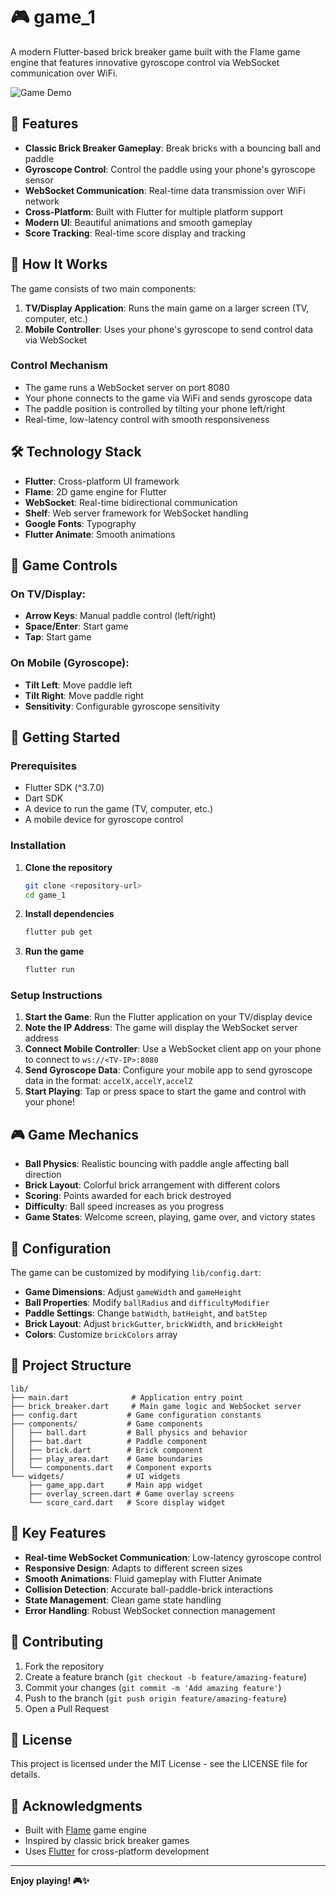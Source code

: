 # 🎮 game_1

A modern Flutter-based brick breaker game built with the Flame game engine that features innovative gyroscope control via WebSocket communication over WiFi.

![Game Demo](https://www.youtube.com/shorts/zeoROLXsV-A)

## 🚀 Features

- **Classic Brick Breaker Gameplay**: Break bricks with a bouncing ball and paddle
- **Gyroscope Control**: Control the paddle using your phone's gyroscope sensor
- **WebSocket Communication**: Real-time data transmission over WiFi network
- **Cross-Platform**: Built with Flutter for multiple platform support
- **Modern UI**: Beautiful animations and smooth gameplay
- **Score Tracking**: Real-time score display and tracking

## 🎯 How It Works

The game consists of two main components:

1. **TV/Display Application**: Runs the main game on a larger screen (TV, computer, etc.)
2. **Mobile Controller**: Uses your phone's gyroscope to send control data via WebSocket

### Control Mechanism

- The game runs a WebSocket server on port 8080
- Your phone connects to the game via WiFi and sends gyroscope data
- The paddle position is controlled by tilting your phone left/right
- Real-time, low-latency control with smooth responsiveness

## 🛠️ Technology Stack

- **Flutter**: Cross-platform UI framework
- **Flame**: 2D game engine for Flutter
- **WebSocket**: Real-time bidirectional communication
- **Shelf**: Web server framework for WebSocket handling
- **Google Fonts**: Typography
- **Flutter Animate**: Smooth animations

## 📱 Game Controls

### On TV/Display:
- **Arrow Keys**: Manual paddle control (left/right)
- **Space/Enter**: Start game
- **Tap**: Start game

### On Mobile (Gyroscope):
- **Tilt Left**: Move paddle left
- **Tilt Right**: Move paddle right
- **Sensitivity**: Configurable gyroscope sensitivity

## 🚀 Getting Started

### Prerequisites

- Flutter SDK (^3.7.0)
- Dart SDK
- A device to run the game (TV, computer, etc.)
- A mobile device for gyroscope control

### Installation

1. **Clone the repository**
   ```bash
   git clone <repository-url>
   cd game_1
   ```

2. **Install dependencies**
   ```bash
   flutter pub get
   ```

3. **Run the game**
   ```bash
   flutter run
   ```

### Setup Instructions

1. **Start the Game**: Run the Flutter application on your TV/display device
2. **Note the IP Address**: The game will display the WebSocket server address
3. **Connect Mobile Controller**: Use a WebSocket client app on your phone to connect to `ws://<TV-IP>:8080`
4. **Send Gyroscope Data**: Configure your mobile app to send gyroscope data in the format: `accelX,accelY,accelZ`
5. **Start Playing**: Tap or press space to start the game and control with your phone!

## 🎮 Game Mechanics

- **Ball Physics**: Realistic bouncing with paddle angle affecting ball direction
- **Brick Layout**: Colorful brick arrangement with different colors
- **Scoring**: Points awarded for each brick destroyed
- **Difficulty**: Ball speed increases as you progress
- **Game States**: Welcome screen, playing, game over, and victory states

## 🔧 Configuration

The game can be customized by modifying `lib/config.dart`:

- **Game Dimensions**: Adjust `gameWidth` and `gameHeight`
- **Ball Properties**: Modify `ballRadius` and `difficultyModifier`
- **Paddle Settings**: Change `batWidth`, `batHeight`, and `batStep`
- **Brick Layout**: Adjust `brickGutter`, `brickWidth`, and `brickHeight`
- **Colors**: Customize `brickColors` array

## 📁 Project Structure

```
lib/
├── main.dart              # Application entry point
├── brick_breaker.dart     # Main game logic and WebSocket server
├── config.dart           # Game configuration constants
├── components/           # Game components
│   ├── ball.dart         # Ball physics and behavior
│   ├── bat.dart          # Paddle component
│   ├── brick.dart        # Brick component
│   ├── play_area.dart    # Game boundaries
│   └── components.dart   # Component exports
└── widgets/              # UI widgets
    ├── game_app.dart     # Main app widget
    ├── overlay_screen.dart # Game overlay screens
    └── score_card.dart   # Score display widget
```

## 🌟 Key Features

- **Real-time WebSocket Communication**: Low-latency gyroscope control
- **Responsive Design**: Adapts to different screen sizes
- **Smooth Animations**: Fluid gameplay with Flutter Animate
- **Collision Detection**: Accurate ball-paddle-brick interactions
- **State Management**: Clean game state handling
- **Error Handling**: Robust WebSocket connection management

## 🤝 Contributing

1. Fork the repository
2. Create a feature branch (`git checkout -b feature/amazing-feature`)
3. Commit your changes (`git commit -m 'Add amazing feature'`)
4. Push to the branch (`git push origin feature/amazing-feature`)
5. Open a Pull Request

## 📄 License

This project is licensed under the MIT License - see the LICENSE file for details.

## 🙏 Acknowledgments

- Built with [Flame](https://flame-engine.org/) game engine
- Inspired by classic brick breaker games
- Uses [Flutter](https://flutter.dev/) for cross-platform development

---

**Enjoy playing! 🎮✨**
